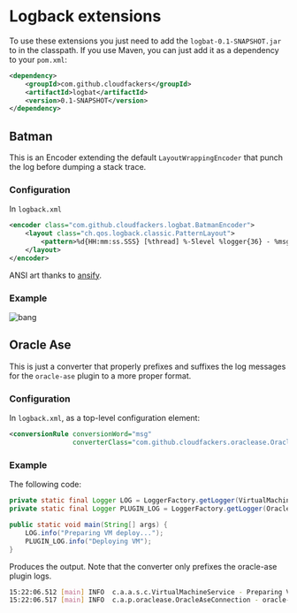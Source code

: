 # Logback extensions

To use these extensions you just need to add the `logbat-0.1-SNAPSHOT.jar` to in the classpath.
If you use Maven, you can just add it as a dependency to your `pom.xml`:

```xml
<dependency>
    <groupId>com.github.cloudfackers</groupId>
    <artifactId>logbat</artifactId>
    <version>0.1-SNAPSHOT</version>
</dependency>
```

## Batman

This is an Encoder extending the default ```LayoutWrappingEncoder``` that punch the log before dumping a stack trace.

### Configuration

In `logback.xml`

```xml
<encoder class="com.github.cloudfackers.logbat.BatmanEncoder">
	<layout class="ch.qos.logback.classic.PatternLayout">
	    <pattern>%d{HH:mm:ss.SSS} [%thread] %-5level %logger{36} - %msg%n</pattern>
	</layout>
</encoder>
```



ANSI art thanks to [ansify](http://github.com/enricruiz/ansify).

### Example

![bang](http://i.imgur.com/zxAWYib.png)

## Oracle Ase

This is just a converter that properly prefixes and suffixes the log messages for the
`oracle-ase` plugin to a more proper format.

### Configuration

In `logback.xml`, as a top-level configuration element:

```xml
<conversionRule conversionWord="msg"
                converterClass="com.github.cloudfackers.oraclease.OracleAseConverter" />
```

### Example

The following code:

```java
private static final Logger LOG = LoggerFactory.getLogger(VirtualMachineService.class);
private static final Logger PLUGIN_LOG = LoggerFactory.getLogger(OracleAsePlugin.class);

public static void main(String[] args) {
    LOG.info("Preparing VM deploy...");
    PLUGIN_LOG.info("Deploying VM");
}
```

Produces the output. Note that the converter only prefixes the oracle-ase plugin logs.

```bash
15:22:06.512 [main] INFO  c.a.a.s.c.VirtualMachineService - Preparing VM deploy...
15:22:06.517 [main] INFO  c.a.p.oraclease.OracleAseConnection - oracle-ase, Deploying VM? O que ase
```
